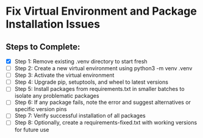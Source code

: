 # Fix Virtual Environment and Package Installation Issues

## Steps to Complete:
- [x] Step 1: Remove existing .venv directory to start fresh
- [ ] Step 2: Create a new virtual environment using python3 -m venv .venv
- [ ] Step 3: Activate the virtual environment
- [ ] Step 4: Upgrade pip, setuptools, and wheel to latest versions
- [ ] Step 5: Install packages from requirements.txt in smaller batches to isolate any problematic packages
- [ ] Step 6: If any package fails, note the error and suggest alternatives or specific version pins
- [ ] Step 7: Verify successful installation of all packages
- [ ] Step 8: Optionally, create a requirements-fixed.txt with working versions for future use
